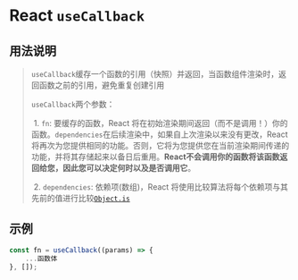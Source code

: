 # React `useCallback`

## 用法说明

>`useCallback`缓存一个函数的引用（快照）并返回，当函数组件渲染时，返回函数之前的引用，避免重复创建引用
>
>`useCallback`两个参数：
>
>​	1. `fn`: 要缓存的函数，React 将在初始渲染期间返回（而不是调用！）你的函数。`dependencies`在后续渲染中，如果自上次渲染以来没有更改，React 将再次为您提供相同的功能。否则，它将为您提供您在当前渲染期间传递的功能，并将其存储起来以备日后重用。**React不会调用你的函数将该函数返回给您，因此您可以决定何时以及是否调用它**。
>
>​	2. `dependencies`: 依赖项(数组)，React 将使用比较算法将每个依赖项与其先前的值进行比较[`Object.is`](https://developer.mozilla.org/en-US/docs/Web/JavaScript/Reference/Global_Objects/Object/is)

## 示例

``` jsx
const fn = useCallback((params) => {
    ...函数体
}, []);
```

